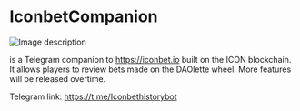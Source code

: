 # IconbetCompanion

![Image description](https://cdn5.telesco.pe/file/ZQ1NNd-lUN6hIJj5RcbYhzKvwrXhWjQNLGrizXnUNWzzBetB_-zRwe96u2xsoRcbovq-zmCsOsIRkJ3vaYR1wBK_JrS_Gm3LK2VSkAT0PJsBn6DmBdYQgvOVdl0oaDTcuQy_NQrUVcmVDI8v8cDyGKdq0DHdji71xNioK3BGLa_6e_iEZENgqv5ovRwL77MfIK86lFQaRndj1y8vKYvfLn84Je7Fj1wdCvCeyawHIRgrfASaMNdW7sx_bXbgL3PYYnAXwiCS_SzruI_zFT41nIdVfh30YBn-uuvKjZntnXqJiv_Sh0OxrSpag4Y_Tl53mCCdImDWYo4igi6cprbw9g.jpg) 

is a Telegram companion to https://iconbet.io built on the ICON blockchain.
It allows players to review bets made on the DAOlette wheel. More features will be released overtime.

Telegram link: https://t.me/Iconbethistorybot
